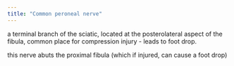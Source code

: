 ```yaml
---
title: "Common peroneal nerve"
---
```

a terminal branch of the sciatic, located at the posterolateral aspect of the fibula, common place for compression injury - leads to foot drop.

this nerve abuts the proximal fibula (which if injured, can cause a foot drop)

